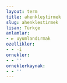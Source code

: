 ```yaml
---
layout: term
title: ahenkleştirmek
slug: ahenklestirmek
lisan: Türkçe
anlamlar:
- ► uyumlandırmak
ozellikler:
- - -i
ornekler:
- - ''
orneklerkaynak:
- - ''
---
```

